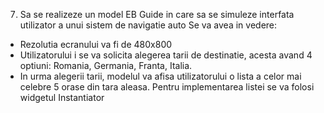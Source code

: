 
7.	Sa se realizeze un model EB Guide in care sa se simuleze interfata utilizator a unui sistem de navigatie auto
Se va avea in vedere: 
-	Rezolutia ecranului va fi de 480x800
-	Utilizatorului i se va solicita alegerea tarii de destinatie, acesta avand 4 optiuni: Romania, Germania, Franta, Italia.
-	In urma alegerii tarii, modelul va afisa utilizatorului o lista a celor mai celebre 5 orase din tara aleasa. Pentru implementarea listei se va folosi widgetul Instantiator


